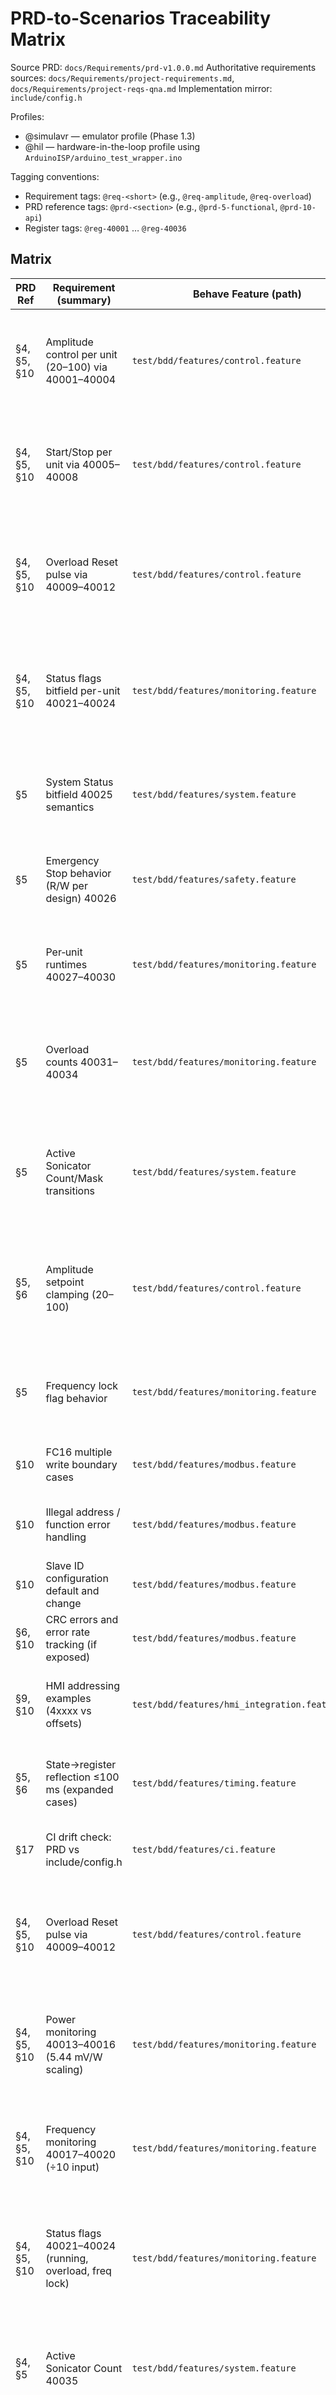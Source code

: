 # PRD-to-Scenarios Traceability Matrix

Source PRD: `docs/Requirements/prd-v1.0.0.md`
Authoritative requirements sources: `docs/Requirements/project-requirements.md`, `docs/Requirements/project-reqs-qna.md`
Implementation mirror: `include/config.h`

Profiles:
- @simulavr — emulator profile (Phase 1.3)
- @hil — hardware-in-the-loop profile using `ArduinoISP/arduino_test_wrapper.ino`

Tagging conventions:
- Requirement tags: `@req-<short>` (e.g., `@req-amplitude`, `@req-overload`)
- PRD reference tags: `@prd-<section>` (e.g., `@prd-5-functional`, `@prd-10-api`)
- Register tags: `@reg-40001` … `@reg-40036`

## Matrix

| PRD Ref | Requirement (summary) | Behave Feature (path) | Scenario ID | Tags | Profiles | Acceptance / Data Notes | Exec Report Key |
|---|---|---|---|---|---|---|---|
| §4, §5, §10 | Amplitude control per unit (20–100) via 40001–40004 | `test/bdd/features/control.feature` | SC-001 | @req-amplitude @prd-5-functional @prd-10-api @reg-40001-40004 | @simulavr @hil | Write setpoints, verify reflected and clamped; update ≤100 ms | control.amplitude |
| §4, §5, §10 | Start/Stop per unit via 40005–40008 | `test/bdd/features/control.feature` | SC-002 | @req-startstop @prd-5-functional @prd-10-api @reg-40005-40008 | @simulavr @hil | Toggle start/stop, verify status flags and timing | control.start_stop |
| §4, §5, §10 | Overload Reset pulse via 40009–40012 | `test/bdd/features/control.feature` | SC-003 | @req-overload-reset @prd-5-functional @prd-10-api @reg-40009-40012 | @simulavr @hil | Write 1 then auto-clear; electrical pulse observed in HIL | control.overload_reset |
| §4, §5, §10 | Status flags bitfield per-unit 40021–40024 | `test/bdd/features/monitoring.feature` | SC-006 | @req-status-flags @prd-5-functional @prd-10-api @reg-40021-40024 | @simulavr @hil | Stimulate running/overload/freq lock; verify bits | monitoring.status_flags |
| §5 | System Status bitfield 40025 semantics | `test/bdd/features/system.feature` | SC-013 | @req-system-status @prd-5-functional @reg-40025 | @simulavr @hil | Verify E‑stop/watchdog flags mapping | system.status_bitfield |
| §5 | Emergency Stop behavior (R/W per design) 40026 | `test/bdd/features/safety.feature` | SC-014 | @req-estop @prd-5-functional @reg-40026 | @hil | Assert E‑stop blocks outputs; resets properly | safety.estop_register |
| §5 | Per‑unit runtimes 40027–40030 | `test/bdd/features/monitoring.feature` | SC-015 | @req-runtimes @prd-5-functional @reg-40027-40030 | @simulavr @hil | Accumulates while running; resets on power‑cycle per spec | monitoring.runtimes |
| §5 | Overload counts 40031–40034 | `test/bdd/features/monitoring.feature` | SC-016 | @req-overload-counts @prd-5-functional @reg-40031-40034 | @simulavr @hil | Increment on overload events; monotonic | monitoring.overload_counts |
| §5 | Active Sonicator Count/Mask transitions | `test/bdd/features/system.feature` | SC-017 | @req-active-transitions @prd-5-functional @reg-40035 @reg-40036 | @simulavr @hil | Verify 0→N and N→0 stability, no flapping | system.active_transitions |
| §5, §6 | Amplitude setpoint clamping (20–100) | `test/bdd/features/control.feature` | SC-018 | @req-amplitude-clamp @prd-5-functional @prd-6-nfr @reg-40001-40004 | @simulavr @hil | Writes <20 or >100 clamp to bounds | control.amplitude_clamp |
| §5 | Frequency lock flag behavior | `test/bdd/features/monitoring.feature` | SC-019 | @req-freq-lock @prd-5-functional @reg-40021-40024 | @simulavr @hil | Inject lock/unlock; verify debounce if applicable | monitoring.freq_lock |
| §10 | FC16 multiple write boundary cases | `test/bdd/features/modbus.feature` | SC-020 | @req-fc16 @prd-10-api | @simulavr @hil | Cross‑register writes, partial success rules | modbus.fc16_boundaries |
| §10 | Illegal address / function error handling | `test/bdd/features/modbus.feature` | SC-021 | @req-illegal-address @prd-10-api | @simulavr | Return proper exception codes | modbus.illegal_address |
| §10 | Slave ID configuration default and change | `test/bdd/features/modbus.feature` | SC-022 | @req-slave-id @prd-10-api | @simulavr @hil | Default is 2; persists per design; range enforced | modbus.slave_id |
| §6, §10 | CRC errors and error rate tracking (if exposed) | `test/bdd/features/modbus.feature` | SC-023 | @req-crc @prd-6-nfr @prd-10-api | @simulavr | Corrupt frames rejected; optional stats sane | modbus.crc_handling |
| §9, §10 | HMI addressing examples (4xxxx vs offsets) | `test/bdd/features/hmi_integration.feature` | SC-024 | @req-hmi-addressing @prd-9-ui @prd-10-api | @simulavr @hil | Validate read/write flows with 4xxxx convention | integration.hmi_addressing |
| §5, §6 | State→register reflection ≤100 ms (expanded cases) | `test/bdd/features/timing.feature` | SC-009B | @req-latency @prd-5-functional @prd-6-nfr | @simulavr @hil | Multiple signals incl. overload reset and freq changes | nfr.latency_matrix |
| §17 | CI drift check: PRD vs include/config.h | `test/bdd/features/ci.feature` | SC-025 | @req-ci-drift @prd-17-risk | @simulavr | CI script flags mismatches; block merge | ci.drift_check |
| §4, §5, §10 | Overload Reset pulse via 40009–40012 | `test/bdd/features/control.feature` | SC-003 | @req-overload-reset @prd-5-functional @prd-10-api @reg-40009-40012 | @simulavr @hil | Write 1 then auto-clear; electrical pulse observed in HIL | control.overload_reset |
| §4, §5, §10 | Power monitoring 40013–40016 (5.44 mV/W scaling) | `test/bdd/features/monitoring.feature` | SC-004 | @req-power @prd-5-functional @prd-10-api @reg-40013-40016 | @simulavr @hil | Inject power signal; check scaling and units | monitoring.power |
| §4, §5, §10 | Frequency monitoring 40017–40020 (÷10 input) | `test/bdd/features/monitoring.feature` | SC-005 | @req-frequency @prd-5-functional @prd-10-api @reg-40017-40020 | @simulavr @hil | Inject frequency; verify computed Hz | monitoring.frequency |
| §4, §5, §10 | Status flags 40021–40024 (running, overload, freq lock) | `test/bdd/features/monitoring.feature` | SC-006 | @req-status-flags @prd-5-functional @prd-10-api @reg-40021-40024 | @simulavr @hil | Stimulate inputs; ensure correct bits | monitoring.status_flags |
| §4, §5 | Active Sonicator Count 40035 | `test/bdd/features/system.feature` | SC-007 | @req-active-count @prd-5-functional @prd-10-api @reg-40035 | @simulavr @hil | Vary active units; verify count | system.active_count |
| §4, §5 | Active Sonicator Mask 40036 | `test/bdd/features/system.feature` | SC-008 | @req-active-mask @prd-5-functional @prd-10-api @reg-40036 | @simulavr @hil | Verify bitmask across transitions | system.active_mask |
| §5, §6 | State→register reflection ≤100 ms | `test/bdd/features/timing.feature` | SC-009 | @req-latency @prd-5-functional @prd-6-nfr | @simulavr @hil | Measure latency for representative signals and writes | nfr.latency_100ms |
| §9, §10 | HMI/PLC contract adherence (4xxxx convention) | `test/bdd/features/hmi_integration.feature` | SC-010 | @req-hmi @prd-9-ui @prd-10-api | @simulavr @hil | Addressing conventions and example flows | integration.hmi_contract |
| §1, §14 | Executive Report artifact generated | `test/bdd/features/executive_reporting.feature` | SC-011 | @req-exec-report @prd-1-summary @prd-14-release | @simulavr | CI produces `final/executive-report.json` that validates | reporting.exec_artifact |
| §11 | Watchdog policy documented (docs acceptance) | `test/bdd/features/safety.feature` | SC-012 | @req-watchdog-docs @prd-11-security | n/a | Validate presence and content in docs (no firmware change) | safety.watchdog_policy |

## Scenario Stubs (to be scaffolded)

- `test/bdd/features/control.feature`
  - SC-001 Amplitude control per unit
  - SC-002 Start/Stop per unit
  - SC-003 Overload Reset pulse semantics
- `test/bdd/features/monitoring.feature`
  - SC-004 Power scaling
  - SC-005 Frequency measurement
  - SC-006 Status flags
- `test/bdd/features/system.feature`
  - SC-007 Active Sonicator Count
  - SC-008 Active Sonicator Mask
- `test/bdd/features/timing.feature`
  - SC-009 Latency ≤100 ms
- `test/bdd/features/hmi_integration.feature`
  - SC-010 HMI/PLC contract examples
- `test/bdd/features/executive_reporting.feature`
  - SC-011 Executive report artifact
- `test/bdd/features/safety.feature`
  - SC-012 Watchdog policy docs acceptance

## Execution Profiles

- Simulavr: run all scenarios feasible in emulator; timing measured via simulated time or host clock depending on signal source.
- HIL: replicate scenarios using `ArduinoISP/arduino_test_wrapper.ino`; use wrapper commands to stimulate inputs and read outputs; ensure safe electrical defaults.

## Maintenance

- Any change to the register map in `docs/Requirements/project-requirements.md` must update:
  - `include/config.h`
  - This traceability matrix
  - Behave feature files and tags
- CI gate should validate that every PRD requirement here has a corresponding scenario (at least stubbed) and that executive report keys are present in `final/executive-report.json`.
